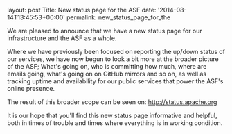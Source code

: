 
layout: post
Title: New status page for the ASF
date: '2014-08-14T13:45:53+00:00'
permalink: new_status_page_for_the

<p>We are pleased to announce that we have a new status page for our infrastructure and the ASF as a whole.</p> 
  <p>Where we have previously been focused on reporting the up/down status of our services, we have now begun to look a bit more at the broader picture of the ASF; What's going on, who is committing how much, where are emails going, what's going on on GitHub mirrors and so on, as well as tracking uptime and availability for our public services that power the ASF's online presence. </p> 
  <p>The result of this broader scope can be seen on: <a href="http://status.apache.org" target="_blank" title="http://status.apache.org">http://status.apache.org</a> </p> 
  <p>It is our hope that you'll find this new status page informative and helpful, both in times of trouble and times where everything is in working condition. <br /></p>
